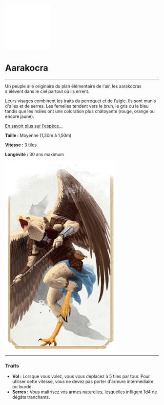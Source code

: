 <div class="icon-container">
  <img src="_media/especes/aarakocra.png" alt="Aarakocra" class="icon-r-title" data-no-zoom />

# Aarakocra <!-- {docsify-ignore} -->

</div>

---

<div class="bloc-pres">
<div class="bloc-texte">
  <div class="texte">
    <p>Un peuple ailé originaire du plan élémentaire de l'air, les aarakocras s'élèvent dans le ciel partout où ils errent.</p>
    <p>Leurs visages combinent les traits du perroquet et de l'aigle. Ils sont munis d'ailes et de serres. Les femelles tendent vers le brun, le gris ou le bleu tandis que les mâles ont une coloration plus châtoyante (rouge, orange ou encore jaune).</p>
    <a href="/#/_404" target="_blank">En savoir plus sur l'espèce...</a>
    <div class="summary">
      <p><strong>Taille :</strong> Moyenne (1,30m à 1,50m)</p>
      <p><strong>Vitesse :</strong> 3 tiles</p>
      <p><strong>Longévité :</strong> 30 ans maximum</p>
    </div>
  </div>
  </div>
  <img src="_media/especes/pres-aarakocra.png" alt="Aarakocra" class="img-pres" data-no-zoom />
</div>

---

### Traits <!-- {docsify-ignore} -->

- **Vol :** Lorsque vous volez, vous vous déplacez à 5 tiles par tour. Pour utiliser cette vitesse, vous ne devez pas porter d'armure intermédiaire ou lourde.
- **Serres :** Vous maîtrisez vos armes naturelles, lesquelles infligent 1d4 de dégâts tranchants.